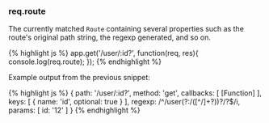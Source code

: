 <h3 id='req.route'>req.route</h3>

The currently matched `Route` containing
several properties such as the route's original path
string, the regexp generated, and so on.

{% highlight js %}
app.get('/user/:id?', function(req, res){
  console.log(req.route);
});
{% endhighlight %}

Example output from the previous snippet:

{% highlight js %}
{ path: '/user/:id?',
  method: 'get',
  callbacks: [ [Function] ],
  keys: [ { name: 'id', optional: true } ],
  regexp: /^\/user(?:\/([^\/]+?))?\/?$/i,
  params: [ id: '12' ] }
{% endhighlight %}
